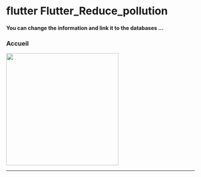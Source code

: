 <h1> flutter Flutter_Reduce_pollution </h1> 

<h4> You can change the information and link it to the databases ...</h4>

<h3>Accueil</h3>
<img src="https://github.com/abenkoula71/flutter-food-pizza-dominos/blob/main/Screenshot_1643401922.png" width="300" />

<hr>
